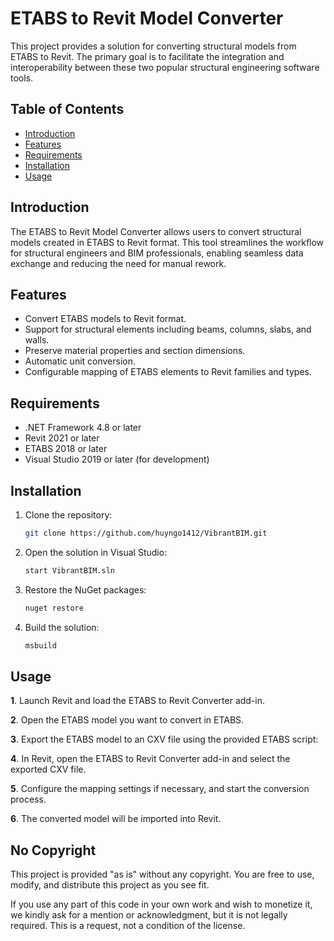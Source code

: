 # ETABS to Revit Model Converter
This project provides a solution for converting structural models from ETABS to Revit. The primary goal is to facilitate the integration and interoperability between these two popular structural engineering software tools.
## Table of Contents

- [Introduction](#introduction)
- [Features](#features)
- [Requirements](#requirements)
- [Installation](#installation)
- [Usage](#usage)

## Introduction

The ETABS to Revit Model Converter allows users to convert structural models created in ETABS to Revit format. This tool streamlines the workflow for structural engineers and BIM professionals, enabling seamless data exchange and reducing the need for manual rework.

## Features

- Convert ETABS models to Revit format.
- Support for structural elements including beams, columns, slabs, and walls.
- Preserve material properties and section dimensions.
- Automatic unit conversion.
- Configurable mapping of ETABS elements to Revit families and types.

## Requirements

- .NET Framework 4.8 or later
- Revit 2021 or later
- ETABS 2018 or later
- Visual Studio 2019 or later (for development)
## Installation

1. Clone the repository:
    ```sh
    git clone https://github.com/huyngo1412/VibrantBIM.git
    ```

2. Open the solution in Visual Studio:
    ```sh
    start VibrantBIM.sln
    ```

3. Restore the NuGet packages:
    ```sh
    nuget restore
    ```

4. Build the solution:
    ```sh
    msbuild
    ```
## Usage

**1**. Launch Revit and load the ETABS to Revit Converter add-in.

**2**. Open the ETABS model you want to convert in ETABS.

**3**. Export the ETABS model to an CXV file using the provided ETABS script:

**4**. In Revit, open the ETABS to Revit Converter add-in and select the exported CXV file.

**5**. Configure the mapping settings if necessary, and start the conversion process.

**6**. The converted model will be imported into Revit.

## No Copyright

This project is provided "as is" without any copyright. You are free to use, modify, and distribute this project as you see fit.

If you use any part of this code in your own work and wish to monetize it, we kindly ask for a mention or acknowledgment, but it is not legally required. This is a request, not a condition of the license.

